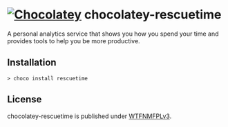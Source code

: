# [![Chocolatey](https://img.shields.io/chocolatey/v/rescuetime.svg)](https://chocolatey.org/packages/rescuetime) chocolatey-rescuetime

A personal analytics service that shows you how you spend your time and provides tools to help you be more productive.

## Installation

    > choco install rescuetime

## License

chocolatey-rescuetime is published under [WTFNMFPLv3](https://andreas.niedermair.name/introducing-wtfnmfplv3).
